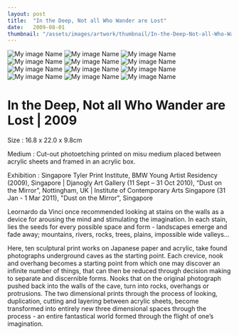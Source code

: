```yaml
---
layout: post
title:  "In the Deep, Not all Who Wander are Lost"
date:   2009-08-01
thumbnail: "/assets/images/artwork/thumbnail/In-the-Deep-Not-all-Who-Wander-are-Lost-2009.jpg"
---
```


![My image Name](/assets/images/artwork/In-the-Deep-i_01.jpg)
![My image Name](/assets/images/artwork/In-the-Deep-i_02.jpg)
![My image Name](/assets/images/artwork/In-the-Deep-ii_01.jpg)
![My image Name](/assets/images/artwork/In-the-Deep-iii_01.jpg)
![My image Name](/assets/images/artwork/In-the-Deep-iv_01.jpg)
![My image Name](/assets/images/artwork/In-the-Deep-ix_01.jpg)
![My image Name](/assets/images/artwork/In-the-Deep-v_01.jpg)
![My image Name](/assets/images/artwork/In-the-Deep-vi_01.jpg)
![My image Name](/assets/images/artwork/In-the-Deep-vii_01.jpg)
![My image Name](/assets/images/artwork/In-the-Deep-viii_01.jpg)
![My image Name](/assets/images/artwork/In-the-Deep-x_01.jpg)
![My image Name](/assets/images/artwork/In-the-Deep-x_02.jpg)

# In the Deep, Not all Who Wander are Lost | 2009

Size
: 16.8 x 22.0 x 9.8cm 

Medium
: Cut-out photoetching printed on misu medium placed between acrylic sheets and framed in an acrylic box.

Exhibition
: Singapore Tyler Print Institute, BMW Young Artist Residency (2009), Singapore &#124; Djanogly Art Gallery (11 Sept – 31 Oct 2010), “Dust on the Mirror”, Nottingham, UK &#124; Institute of Contemporary Arts Singapore (31 Jan - 1 Mar 2011), "Dust on the Mirror", Singapore 

<!--excerpt_separator-->

Leornardo da Vinci once recommended looking at stains on the walls as a device for arousing the mind and stimulating the imagination.  In each stain, lies the seeds for every possible space and form - landscapes emerge and fade away; mountains, rivers, rocks, trees, plains, impossible wide valleys…

Here, ten sculptural print works on Japanese paper and acrylic, take found photographs underground caves as the starting point.  Each crevice, nook and overhang becomes a starting point from which one may discover an infinite number of things, that can then be reduced through decision making to separate and discernible forms. Nooks that on the original photograph pushed back into the walls of the cave, turn into rocks, overhangs or protrusions.  The two dimensional prints through the process of looking, duplication, cutting and layering between acrylic sheets, become transformed into entirely new three dimensional spaces through the process - an entire fantastical world formed through the flight of one’s imagination.
